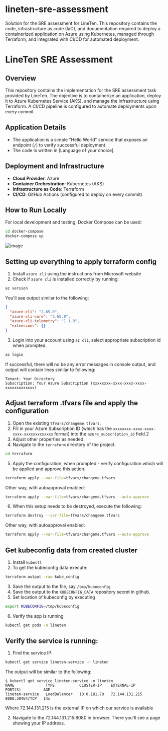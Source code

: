 # lineten-sre-assessment
Solution for the SRE assessment for LineTen. This repository contains the code, infrastructure as code (IaC), and documentation required to deploy a containerized application on Azure using Kubernetes, managed through Terraform, and integrated with CI/CD for automated deployment.



# LineTen SRE Assessment

## Overview
This repository contains the implementation for the SRE assessment task provided by LineTen. The objective is to containerize an application, deploy it to Azure Kubernetes Service (AKS), and manage the infrastructure using Terraform. A CI/CD pipeline is configured to automate deployments upon every commit.

## Application Details
- The application is a simple "Hello World" service that exposes an endpoint (`/`) to verify successful deployment.
- The code is written in [Language of your choice].

## Deployment and Infrastructure
- **Cloud Provider**: Azure
- **Container Orchestration**: Kubernetes (AKS)
- **Infrastructure as Code**: Terraform
- **CI/CD**: GitHub Actions (configured to deploy on every commit)

## How to Run Locally
For local development and testing, Docker Compose can be used:
```bash
cd docker-compose
docker-compose up
```
![image](https://github.com/user-attachments/assets/5911abcd-4310-4ee4-a889-1ee86c708534)


## Setting up everything to apply terraform config
1. Install `azure cli` using the instructions from Microsoft website
2. Check if `azure cli` is installed correctly by running:
```bash
az version
```
You'll see output similar to the following:
```json
{
  "azure-cli": "2.65.0",
  "azure-cli-core": "2.65.0",
  "azure-cli-telemetry": "1.1.0",
  "extensions": {}
}
```
3. Login into your account using `az cli`, select appropriate subscription id when prompted.
```bash
az login
```
If successful, there will no be any error messages in console output, and output will contain lines similar to following:

```
Tenant: Your Directory
Subscription: Your Azure Subscription (xxxxxxxx-xxxx-xxxx-xxxx-xxxxxxxxxxxxx)
```
## Adjust terraform .tfvars file and apply the configuration

1. Open the existing `tfvars/changeme.tfvars`.
2. Fill in your Azure Subscription ID (which has the `xxxxxxxx-xxxx-xxxx-xxxx-xxxxxxxxxxxxx` format) into the `azure_subscription_id` field.2
3. Adjust other properties as needed.
4. Navigate to the `terraform` directory of the project.
```bash
cd terraform
```
5. Apply the configuration, when prompted - verify configuration which will be applied and approve this action.

```bash
terraform apply --var-file=tfvars/changeme.tfvars
```

Other way, with autoapproval enabled:

```bash
terraform apply --var-file=tfvars/changeme.tfvars --auto-approve
```

6. When this setup needs to be destroyed, execute the following:
```bash
terraform destroy --var-file=tfvars/changeme.tfvars
```
Other way, with autoapproval enabled:

```bash
terraform apply --var-file=tfvars/changeme.tfvars --auto-approve
```

## Get kubeconfig data from created cluster

1. Install `kubectl`
2. To get the kubeconfig data execute:
```bash
terraform output -raw kube_config
```

3. Save the output to the file, say `/tmp/kubeconfig`
4. Save the output to the `KUBECONFIG_DATA` repository secret in github.
5. Set location of kubeconfig by executing
```bash
export KUBECONFIG=/tmp/kubeconfig
```
6. Verify the app is running
```bash
kubectl get pods -n lineten
```

## Verify the service is running:

1. Find the service IP:
```bash
kubectl get service lineten-service -n lineten
```

The output will be similar to the following:
```
$ kubectl get service lineten-service -n lineten
NAME              TYPE           CLUSTER-IP    EXTERNAL-IP      PORT(S)          AGE
lineten-service   LoadBalancer   10.0.181.78   72.144.131.215   8080:30464/TCP   14s
```

Where 72.144.131.215 is the external IP on which our service is available

2. Navigate to the 72.144.131.215:8080 in browser. There you'll see a page showing your IP address.
